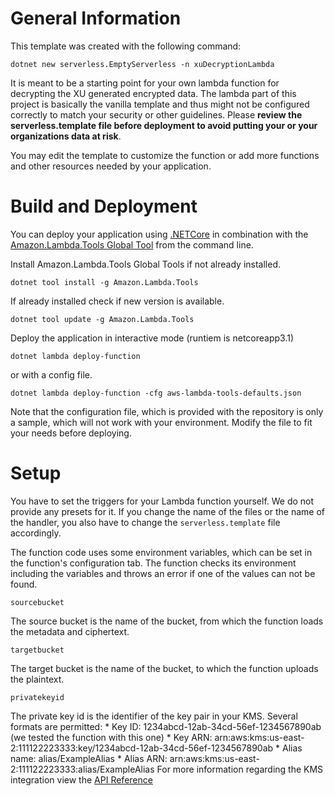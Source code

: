 # General Information
This template was created with the following command:
```
dotnet new serverless.EmptyServerless -n xuDecryptionLambda
```

It is meant to be a starting point for your own lambda function for decrypting the XU generated encrypted data. The lambda part of this project is basically the vanilla template and thus might not be configured correctly to match your security or other guidelines. Please **review the serverless.template file before deployment to avoid putting your or your organizations data at risk**.

You may edit the template to customize the function or add more functions and other resources needed by your application.

# Build and Deployment

You can deploy your application using [.NETCore](https://dotnet.microsoft.com/download/dotnet-core/3.1) in combination with the [Amazon.Lambda.Tools Global Tool](https://github.com/aws/aws-extensions-for-dotnet-cli#aws-lambda-amazonlambdatools) from the command line.

Install Amazon.Lambda.Tools Global Tools if not already installed.
```
dotnet tool install -g Amazon.Lambda.Tools
```

If already installed check if new version is available.
```
dotnet tool update -g Amazon.Lambda.Tools
```

Deploy the application in interactive mode (runtiem is netcoreapp3.1)
```
dotnet lambda deploy-function
```

or with a config file.
```
dotnet lambda deploy-function -cfg aws-lambda-tools-defaults.json
```
Note that the configuration file, which is provided with the repository is only a sample, which will not work with your environment.
Modify the file to fit your needs before deploying.

# Setup

You have to set the triggers for your Lambda function yourself. We do not provide any presets for it.
If you change the name of the files or the name of the handler, you also have to change the `serverless.template` file accordingly.

The function code uses some environment variables, which can be set in the function's configuration tab. The function checks its environment including the variables and throws an error if one of the values can not be found.

```
sourcebucket
```
The source bucket is the name of the bucket, from which the function loads the metadata and ciphertext.

```
targetbucket
```
The target bucket is the name of the bucket, to which the function uploads the plaintext.

```
privatekeyid
```
The private key id is the identifier of the key pair in your KMS. Several formats are permitted:
    * Key ID: 1234abcd-12ab-34cd-56ef-1234567890ab (we tested the function with this one)
    * Key ARN: arn:aws:kms:us-east-2:111122223333:key/1234abcd-12ab-34cd-56ef-1234567890ab
    * Alias name: alias/ExampleAlias
    * Alias ARN: arn:aws:kms:us-east-2:111122223333:alias/ExampleAlias
For more information regarding the KMS integration view the [API Reference](https://docs.aws.amazon.com/kms/latest/APIReference/API_Decrypt.html)
